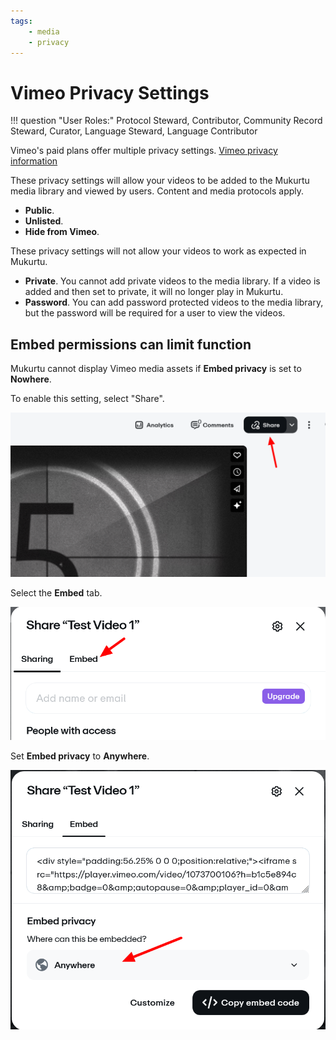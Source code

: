 ```yaml
---
tags:
    - media
    - privacy
---
```

# Vimeo Privacy Settings

!!! question "User Roles:"
	Protocol Steward, Contributor, Community Record Steward, Curator, Language Steward, Language Contributor 

Vimeo's paid plans offer multiple privacy settings. [Vimeo privacy information](https://vimeo.com/features/video-privacy)

These privacy settings will allow your videos to be added to the Mukurtu media library and viewed by users. Content and media protocols apply.

- **Public**.
- **Unlisted**.
- **Hide from Vimeo**.

These privacy settings will not allow your videos to work as expected in Mukurtu.

- **Private**. You cannot add private videos to the media library. If a video is added and then set to private, it will no longer play in Mukurtu. 
- **Password**. You can add password protected videos to the media library, but the password will be required for a user to view the videos.

## Embed permissions can limit function

Mukurtu cannot display Vimeo media assets if **Embed privacy** is set to **Nowhere**. 

To enable this setting, select "Share". 

![A Vimeo menu with a red arrow pointing to the "Share" button.](../_embeds/Vimeo.5.png)

Select the **Embed** tab.

![A Vimeo share menu with a red arrow pointing to the Embed tab.](../_embeds/Vimeo.75.png)

Set **Embed privacy** to **Anywhere**.

![A Vimeo menu with a red arrow pointing to a dropdown menu that says Anywhere.](../_embeds/Vimeo1.png)